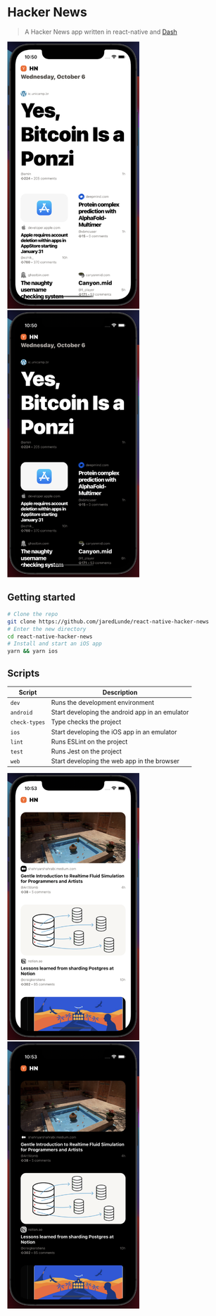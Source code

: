 # Hacker News

> A Hacker News app written in react-native and [Dash](https://github.com/dash-ui/react-native)

<img src='.readme/light-mode.png' width=300> <img src='.readme/dark-mode.png' width=300>

## Getting started

```sh
# Clone the repo
git clone https://github.com/jaredLunde/react-native-hacker-news
# Enter the new directory
cd react-native-hacker-news
# Install and start an iOS app
yarn && yarn ios
```

## Scripts

| Script        | Description                                     |
| ------------- | ----------------------------------------------- |
| `dev`         | Runs the development environment                |
| `android`     | Start developing the android app in an emulator |
| `check-types` | Type checks the project                         |
| `ios`         | Start developing the iOS app in an emulator     |
| `lint`        | Runs ESLint on the project                      |
| `test`        | Runs Jest on the project                        |
| `web`         | Start developing the web app in the browser     |

<img src='.readme/light-mode-scrolled.png' width=300> <img src='.readme/dark-mode-scrolled.png' width=300>
